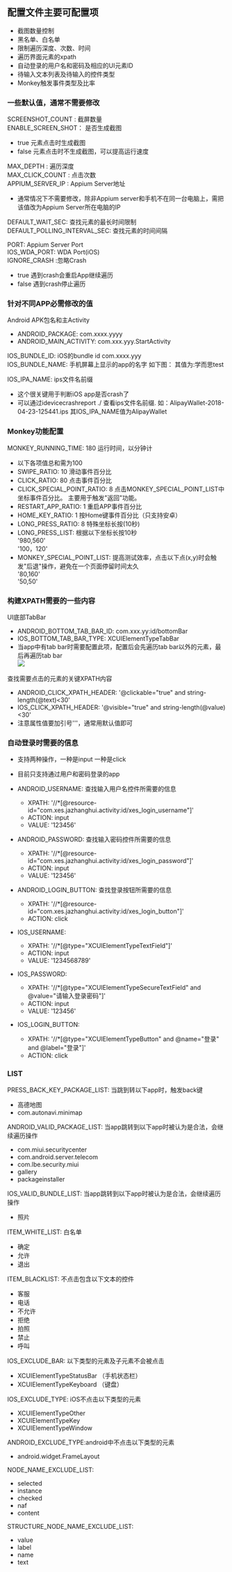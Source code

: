 ## 配置文件主要可配置项
* 截图数量控制
* 黑名单、白名单
* 限制遍历深度、次数、时间
* 遍历界面元素的xpath
* 自动登录的用户名和密码及相应的UI元素ID 
* 待输入文本列表及待输入的控件类型
* Monkey触发事件类型及比率

### 一些默认值，通常不需要修改
SCREENSHOT_COUNT : 截屏数量  
ENABLE_SCREEN_SHOT： 是否生成截图
* true 元素点击时生成截图
* false 元素点击时不生成截图，可以提高运行速度

MAX_DEPTH : 遍历深度  
MAX_CLICK_COUNT : 点击次数   
APPIUM_SERVER_IP : Appium Server地址
* 通常情况下不需要修改，除非Appium server和手机不在同一台电脑上，需把该值改为Appium Server所在电脑的IP    

DEFAULT_WAIT_SEC: 查找元素的最长时间限制    
DEFAULT_POLLING_INTERVAL_SEC: 查找元素的时间间隔  

PORT: Appium Server Port   
IOS_WDA_PORT: WDA Port(iOS)  
IGNORE_CRASH :忽略Crash  
* true 遇到crash会重启App继续遍历
* false 遇到crash停止遍历

### 针对不同APP必需修改的值
Android APK包名和主Activity  
* ANDROID_PACKAGE: com.xxxx.yyyy
* ANDROID_MAIN_ACTIVITY: com.xxx.yyy.StartActivity

IOS_BUNDLE_ID: iOS的bundle id com.xxxx.yyy   
IOS_BUNDLE_NAME: 手机屏幕上显示的app的名字  如下图： 其值为:学而思test  

IOS_IPA_NAME: ips文件名前缀 
* 这个很关键用于判断iOS app是否crash了
* 可以通过idevicecrashreport ./ 查看ips文件名前缀. 如：AlipayWallet-2018-04-23-125441.ips  其IOS_IPA_NAME值为AlipayWallet


### Monkey功能配置
  MONKEY_RUNNING_TIME:  180      运行时间，以分钟计  
  * 以下各项值总和需为100    
  * SWIPE_RATIO: 10  滑动事件百分比    
  * CLICK_RATIO: 80  点击事件百分比    
  * CLICK_SPECIAL_POINT_RATIO: 8  点击MONKEY_SPECIAL_POINT_LIST中坐标事件百分比。 主要用于触发"返回"功能。     
  * RESTART_APP_RATIO: 1  重启APP事件百分比     
  * HOME_KEY_RATIO: 1  按Home键事件百分比（只支持安卓）     
  * LONG_PRESS_RATIO: 8 特殊坐标长按(10秒)
  * LONG_PRESS_LIST: 根据以下坐标长按10秒   
   '980,560'   
   '100，120'      
  * MONKEY_SPECIAL_POINT_LIST: 提高测试效率，点击以下点(x,y)时会触发"后退"操作，避免在一个页面停留时间太久         
    '80,160'       
    '50,50'      
    
    
  ### 构建XPATH需要的一些内容
  UI底部TabBar
  * ANDROID_BOTTOM_TAB_BAR_ID: com.xxx.yy:id/bottomBar
  * IOS_BOTTOM_TAB_BAR_TYPE: XCUIElementTypeTabBar
  * 当app中有tab bar时需要配置此项，配置后会先遍历tab bar以外的元素，最后再遍历tab bar  
  ![](https://github.com/lgxqf/UICrawler/blob/master/doc/Tabbar.png)

  查找需要点击的元素的关键XPATH内容
  * ANDROID_CLICK_XPATH_HEADER: '@clickable="true" and string-length(@text)<30'
  * IOS_CLICK_XPATH_HEADER: '@visible="true" and string-length(@value)<30'
  * 注意属性值要加引号'''，通常用默认值即可
  
  ### 自动登录时需要的信息
  * 支持两种操作，一种是input 一种是click
  * 目前只支持通过用户和密码登录的app   
  
  * ANDROID_USERNAME:  查找输入用户名控件所需要的信息
    * XPATH: '//*[@resource-id="com.xes.jazhanghui.activity:id/xes_login_username"]'   
    * ACTION: input   
    * VALUE: '123456'      
    
  * ANDROID_PASSWORD:   查找输入密码控件所需要的信息
    * XPATH: '//*[@resource-id="com.xes.jazhanghui.activity:id/xes_login_password"]'  
    * ACTION: input  
    * VALUE: '123456'  
    
  * ANDROID_LOGIN_BUTTON:  查找登录按钮所需要的信息
    * XPATH: '//*[@resource-id="com.xes.jazhanghui.activity:id/xes_login_button"]'  
    * ACTION: click  

  * IOS_USERNAME:
    * XPATH: '//*[@type="XCUIElementTypeTextField"]'
    * ACTION: input
    * VALUE: '1234568789'
  * IOS_PASSWORD:
    * XPATH: '//*[@type="XCUIElementTypeSecureTextField" and @value="请输入登录密码"]'
    * ACTION: input
    * VALUE: '123456'
  * IOS_LOGIN_BUTTON:
    * XPATH: '//*[@type="XCUIElementTypeButton" and @name="登录" and @label="登录"]'
    * ACTION: click

### LIST
  PRESS_BACK_KEY_PACKAGE_LIST: 当跳到转以下app时，触发back键
  - 高德地图
  - com.autonavi.minimap

  
  ANDROID_VALID_PACKAGE_LIST: 当app跳转到以下app时被认为是合法，会继续遍历操作
  - com.miui.securitycenter
  - com.android.server.telecom
  - com.lbe.security.miui
  - gallery
  - packageinstaller

  IOS_VALID_BUNDLE_LIST: 当app跳转到以下app时被认为是合法，会继续遍历操作
  - 照片

  ITEM_WHITE_LIST: 白名单
  - 确定
  - 允许
  - 退出

  ITEM_BLACKLIST: 不点击包含以下文本的控件
  - 客服
  - 电话
  - 不允许
  - 拒绝
  - 拍照
  - 禁止
  - 呼叫

  IOS_EXCLUDE_BAR: 以下类型的元素及子元素不会被点击
  - XCUIElementTypeStatusBar （手机状态栏）
  - XCUIElementTypeKeyboard （键盘）

  IOS_EXCLUDE_TYPE: iOS不点击以下类型的元素
  - XCUIElementTypeOther
  - XCUIElementTypeKey
  - XCUIElementTypeWindow

  ANDROID_EXCLUDE_TYPE:android中不点击以下类型的元素
  - android.widget.FrameLayout

  NODE_NAME_EXCLUDE_LIST:
  - selected
  - instance
  - checked
  - naf
  - content

  STRUCTURE_NODE_NAME_EXCLUDE_LIST:
  - value
  - label
  - name
  - text






